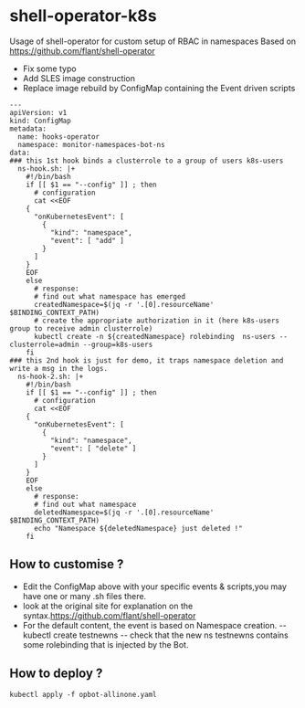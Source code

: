 # shell-operator-k8s
Usage of shell-operator for custom setup of RBAC in namespaces
Based on https://github.com/flant/shell-operator 
* Fix some typo
* Add SLES image construction
* Replace image rebuild by ConfigMap containing the Event driven scripts

```
---
apiVersion: v1
kind: ConfigMap
metadata:
  name: hooks-operator
  namespace: monitor-namespaces-bot-ns
data:
### this 1st hook binds a clusterrole to a group of users k8s-users
  ns-hook.sh: |+
    #!/bin/bash
    if [[ $1 == "--config" ]] ; then
      # configuration
      cat <<EOF
    {
      "onKubernetesEvent": [
        {
          "kind": "namespace",
          "event": [ "add" ]
        }
      ]
    }
    EOF
    else
      # response:
      # find out what namespace has emerged
      createdNamespace=$(jq -r '.[0].resourceName' $BINDING_CONTEXT_PATH)
      # create the appropriate authorization in it (here k8s-users group to receive admin clusterrole)
      kubectl create -n ${createdNamespace} rolebinding  ns-users --clusterrole=admin --group=k8s-users
    fi
### this 2nd hook is just for demo, it traps namespace deletion and write a msg in the logs.
  ns-hook-2.sh: |+
    #!/bin/bash
    if [[ $1 == "--config" ]] ; then
      # configuration
      cat <<EOF
    {
      "onKubernetesEvent": [
        {
          "kind": "namespace",
          "event": [ "delete" ]
        }
      ]
    }
    EOF
    else
      # response:
      # find out what namespace
      deletedNamespace=$(jq -r '.[0].resourceName' $BINDING_CONTEXT_PATH)
      echo "Namespace ${deletedNamespace} just deleted !"
    fi
```
## How to customise ?
- Edit the ConfigMap above with your specific events & scripts,you may have one or many .sh files there. 
- look at the original site for explanation on the syntax.https://github.com/flant/shell-operator
- For the default content, the event is based on Namespace creation.
-- kubectl create testnewns
-- check that the new ns testnewns contains some rolebinding that is injected by the Bot.
## How to deploy ?
```kubectl apply -f opbot-allinone.yaml```

